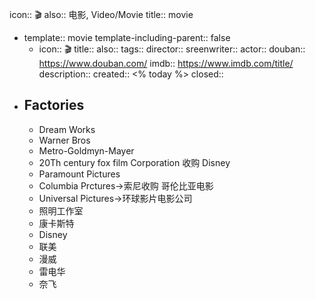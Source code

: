 icon:: 🎬
also:: 电影, Video/Movie
title:: movie

  - template:: movie
    template-including-parent:: false
    - icon:: 🎬
      title:: 
      also:: 
      tags:: 
      director:: 
      sreenwriter:: 
      actor:: 
      douban:: https://www.douban.com/
      imdb:: https://www.imdb.com/title/
      description:: 
      created:: <% today %>
      closed::
- ## Factories
  - Dream Works
  - Warner Bros
  - Metro-Goldmyn-Mayer
  - 20Th century fox film Corporation 收购  Disney
  - Paramount Pictures
  - Columbia Prctures→索尼收购 哥伦比亚电影
  - Universal Pictures→环球影片电影公司
  - 照明工作室
  - 康卡斯特
  - Disney
  - 联美
  - 漫威
  - 雷电华
  - 奈飞